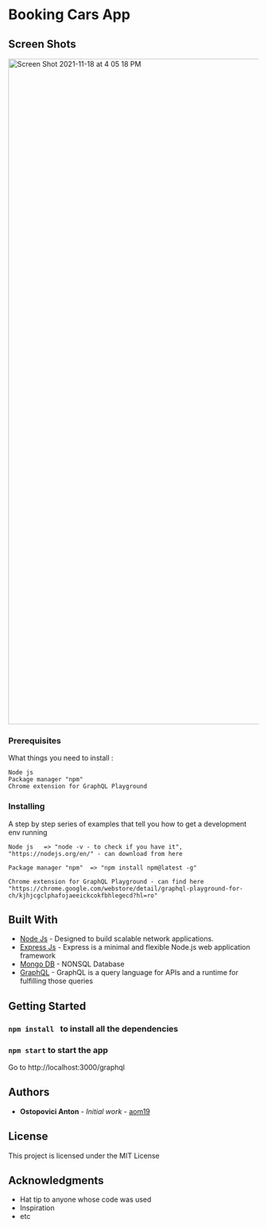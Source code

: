 # Booking Cars App 



## Screen Shots 


<img width="1340" alt="Screen Shot 2021-11-18 at 4 05 18 PM" src="https://user-images.githubusercontent.com/39848284/142430214-d413639b-7b4e-4ba2-9335-47002e68c1fd.png">

### Prerequisites

What things you need to install :

```
Node js
Package manager "npm"
Chrome extension for GraphQL Playground
```

### Installing

A step by step series of examples that tell you how to get a development env running

    Node js   => "node -v - to check if you have it", "https://nodejs.org/en/" - can download from here

    Package manager "npm"  => "npm install npm@latest -g"

    Chrome extension for GraphQL Playground - can find here "https://chrome.google.com/webstore/detail/graphql-playground-for-ch/kjhjcgclphafojaeeickcokfbhlegecd?hl=ro"



## Built With

- [Node Js](https://nodejs.org/en/) - Designed to build scalable network applications.
- [Express Js](https://expressjs.com/en/5x/api.html) - Express is a minimal and flexible Node.js web application framework
- [Mongo DB](https://docs.mongodb.com/) - NONSQL Database
- [GraphQL](https://graphql.org/) - GraphQL is a query language for APIs and a runtime for fulfilling those queries



## Getting Started

   ###  ```npm install ``` to install all the dependencies
   ###   ```npm start``` to start the app

Go to http://localhost:3000/graphql




## Authors

- **Ostopovici Anton** - _Initial work_ - [aom19](https://github.com/aom19)


## License

This project is licensed under the MIT License

## Acknowledgments

- Hat tip to anyone whose code was used
- Inspiration
- etc
